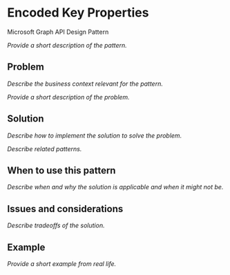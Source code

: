 # Encoded Key Properties

Microsoft Graph API Design Pattern

*Provide a short description of the pattern.*


## Problem

*Describe the business context relevant for the pattern.*

*Provide a short description of the problem.*

## Solution

*Describe how to implement the solution to solve the problem.*

*Describe related patterns.*

## When to use this pattern

*Describe when and why the solution is applicable and when it might not be.*

## Issues and considerations

*Describe tradeoffs of the solution.*

## Example

*Provide a short example from real life.*
